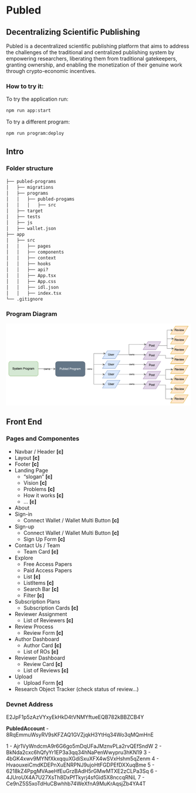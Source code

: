 # Publed

## Decentralizing Scientific Publishing

Publed is a decentralized scientific publishing platform that aims to address the challenges of the traditional and centralized publishing system by empowering researchers, liberating them from traditional gatekeepers, granting ownership, and enabling the monetization of their genuine work through crypto-economic incentives.

### How to try it:

To try the application run:

```bash
npm run app:start
```

To try a different program:

```bash
npm run program:deploy
```

## **Intro**

### **Folder structure**

```
├── publed-programs
│   ├── migrations
│   ├── programs
│   │   ├── publed-progams
│   │   │   ├── src
│   ├── target
│   ├── tests
│   ├── js
│   ├── wallet.json
├── app
│   ├── src
│   │   ├── pages
│   │   ├── components
│   │   ├── context
│   │   ├── hooks
│   │   ├── api?
│   │   ├── App.tsx
│   │   ├── App.css
│   │   ├── idl.json
│   │   ├── index.tsx
└── .gitignore
```

### **Program Diagram**

![Diagram](image-4.png)

## **Front End**

### Pages and Componentes


- Navbar / Header **[c]**
- Layout **[c]**
- Footer **[c]**
- Landing Page
  - “slogan” **[c]**
  - Vision **[c]**
  - Problems **[c]**
  - How it works **[c]**
  - … **[c]**
- About
- Sign-in
  - Connect Wallet / Wallet Multi Button **[c]**
- Sign-up
  - Connect Wallet / Wallet Multi Button **[c]**
  - Sign Up Form **[c]**
- Contact Us / Team
  - Team Card **[c]**
- Explore
  - Free Access Papers
  - Paid Access Papers
  - List **[c]**
  - ListItems **[c]**
  - Search Bar **[c]**
  - Filter **[c]**
- Subscription Plans
  - Subscription Cards **[c]**
- Reviewer Assignment
  - List of Reviewers **[c]**
- Review Process
  - Review Form **[c]**
- Author Dashboard
  - Author Card **[c]**
  - List of ROs **[c]**
- Reviewer Dashboard
  - Review Card **[c]**
  - List of Reviews **[c]**
- Upload
  - Upload Form **[c]**
- Research Object Tracker (check status of review…)


### Devnet Address
E2JpF1p5zAzVYxyEkHkD4tVNMYftueEQB782kBBZCB4Y

**PubledAccount** - 8RqEmmuWsyRV9sKFZAQ1GVZjqkH3YtHq34Wo3qMQmHnE

1 - Ajr1VyWndcmA9r6G6go5mDqUFaJMznvPLa2rvQEfSndW
2 - BkNda2cxc6hQfyYr1EP3a3qq34hNaPenWwypru3hKN19
3 - 4bGK4xwv9MYNfXkxqquXGdiSxuXFX4wSVxHshm5qZenm
4 - HvaouxeiCmdKDEPnXuENRPNJ9ujoHtFGDPEfDXXuqBme
5 - 6218kZ4PpgMVAaeHfEuGrzBAdH5rGMwMTXE2zCLPa3Sq
6 - 4JUroUX4A7U27XsTh8DxPfTkyrj4sfGid5X8nccqRNiL
7 - Ce9nZ5S5xoTdHuCBwhhb74WeXfnA9MuKrAqsjZb4YA4T
